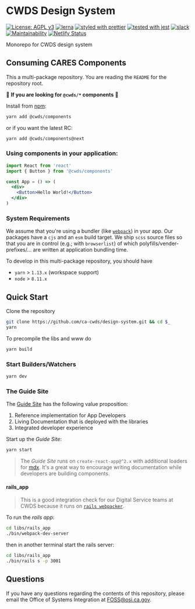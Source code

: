 # CWDS Design System

[![License: AGPL v3](https://img.shields.io/badge/license-AGPL%20v3-blue.svg)](https://www.gnu.org/licenses/agpl-3.0)
[![lerna](https://img.shields.io/badge/maintained%20with-lerna-cc00ff.svg)](https://lernajs.io/)
[![styled with prettier](https://img.shields.io/badge/styled_with-prettier-ff69b4.svg)](https://github.com/prettier/prettier)
[![tested with jest](https://img.shields.io/badge/tested_with-jest-99424f.svg)](https://github.com/facebook/jest)
[![slack](https://img.shields.io/badge/chat-slack-53b390.svg?logo=slack)](https://slack.com/app_redirect?channel=C34SC4BMF)
[![Maintainability](https://api.codeclimate.com/v1/badges/51d44c66c9996fea4d90/maintainability)](https://codeclimate.com/github/ca-cwds/design-system/maintainability)
[![Netlify Status](https://api.netlify.com/api/v1/badges/2cff6c13-0298-47d9-aaf3-8faded367f97/deploy-status)](https://app.netlify.com/sites/cws-cares/deploys)

Monorepo for CWDS design system

## Consuming CARES Components

This a multi-package repository. You are reading the `README` for the repository root.

🛑 **If you are looking for `@cwds/*` components** 🛑

Install from [npm](https://www.npmjs.com/package/@cwds/components):

```sh
yarn add @cwds/components
```

or if you want the latest RC:

```sh
yarn add @cwds/components@next
```

### Using components in your application:

```jsx
import React from 'react'
import { Button } from '@cwds/components'

const App = () => (
  <div>
    <Button>Hello World!</Button>
  </div>
)
```

### System Requirements

We assume that you're using a bundler (like [`webpack`](https://webpack.js.org/)) in your app. Our packages have a `cjs` and an `esm` build target. We ship `scss` source files so that you are in control (e.g.; with `browserlist`) of which polyfills/vender-prefixes/... are written at application bundling time.

To develop in this multi-package repository, you should have

- `yarn` > `1.13.x` (workspace support)
- `node` > `8.11.x`

## Quick Start

Clone the repository

```sh
git clone https://github.com/ca-cwds/design-system.git && cd $_
yarn
```

To precompile the libs and www do
```sh
yarn build
```

### Start Builders/Watchers

```sh
yarn dev
```

### The Guide Site

The [Guide Site](https://cws-cares.netlify.com/) has the following value proposition:

1. Reference implementation for App Developers
1. Living Documentation that is deployed with the libraries
1. Integrated developer experience

Start up the _Guide Site_:

```sh
yarn start
```

> The _Guide Site_ runs on `create-react-app@^2.x` with additional loaders for [mdx](https://mdxjs.com/). It's a great way to encourage writing documentation while developers are building components.

<!--
### Contributing

> Build a component under `libs/components/src` and export the component through index.js as

```js
export { Example } from './Example'
```

> For PO or designers to review the changes host it on storybook by adding Example story to components in modules under apps/www

```js
import Example from '!babel-loader!@mdx-js/loader!./modules/Example/Example.mdx'

const routes = {
  title: 'Component Library',
  path: '/components',
  component: Components,
  children: [
    {
      title: 'Example',
      path: '/Example',
      component: Example,
    },
  ]
}
```
-->

#### rails_app

> This is a good integration check for our Digital Service teams at CWDS because it runs on [`rails webpacker`](https://github.com/rails/webpacker#webpacker).

To run the _rails app_:

```sh
cd libs/rails_app
./bin/webpack-dev-server
```

then in another terminal start the rails server:

```sh
cd libs/rails_app
./bin/rails s -p 3001
```

## Questions

If you have any questions regarding the contents of this repository, please email the Office of Systems Integration at <FOSS@osi.ca.gov>.

<!-- bump: Jenkins died during master build -->

